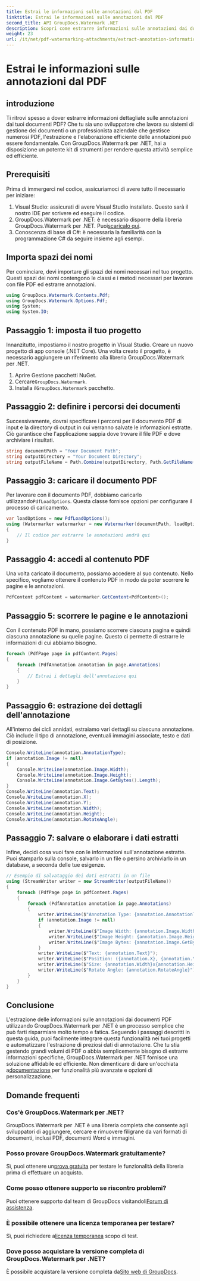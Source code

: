 ```yaml
---
title: Estrai le informazioni sulle annotazioni dal PDF
linktitle: Estrai le informazioni sulle annotazioni dal PDF
second_title: API GroupDocs.Watermark .NET
description: Scopri come estrarre informazioni sulle annotazioni dai documenti PDF utilizzando GroupDocs.Watermark per .NET in questa guida dettagliata passo passo.
weight: 23
url: /it/net/pdf-watermarking-attachments/extract-annotation-information-pdf/
---
```


# Estrai le informazioni sulle annotazioni dal PDF

## introduzione
Ti ritrovi spesso a dover estrarre informazioni dettagliate sulle annotazioni dai tuoi documenti PDF? Che tu sia uno sviluppatore che lavora su sistemi di gestione dei documenti o un professionista aziendale che gestisce numerosi PDF, l'estrazione e l'elaborazione efficiente delle annotazioni può essere fondamentale. Con GroupDocs.Watermark per .NET, hai a disposizione un potente kit di strumenti per rendere questa attività semplice ed efficiente.
## Prerequisiti
Prima di immergerci nel codice, assicuriamoci di avere tutto il necessario per iniziare:
1. Visual Studio: assicurati di avere Visual Studio installato. Questo sarà il nostro IDE per scrivere ed eseguire il codice.
2.  GroupDocs.Watermark per .NET: è necessario disporre della libreria GroupDocs.Watermark per .NET. Puoi[scaricalo qui](https://releases.groupdocs.com/Watermark/net/).
3. Conoscenza di base di C#: è necessaria la familiarità con la programmazione C# da seguire insieme agli esempi.
## Importa spazi dei nomi
Per cominciare, devi importare gli spazi dei nomi necessari nel tuo progetto. Questi spazi dei nomi contengono le classi e i metodi necessari per lavorare con file PDF ed estrarre annotazioni.
```csharp
using GroupDocs.Watermark.Contents.Pdf;
using GroupDocs.Watermark.Options.Pdf;
using System;
using System.IO;
```
## Passaggio 1: imposta il tuo progetto
Innanzitutto, impostiamo il nostro progetto in Visual Studio. Creare un nuovo progetto di app console (.NET Core). Una volta creato il progetto, è necessario aggiungere un riferimento alla libreria GroupDocs.Watermark per .NET.
1. Aprire Gestione pacchetti NuGet.
2.  Cercare`GroupDocs.Watermark`.
3.  Installa il`GroupDocs.Watermark` pacchetto.
## Passaggio 2: definire i percorsi dei documenti
Successivamente, dovrai specificare i percorsi per il documento PDF di input e la directory di output in cui verranno salvate le informazioni estratte. Ciò garantisce che l'applicazione sappia dove trovare il file PDF e dove archiviare i risultati.
```csharp
string documentPath = "Your Document Path";
string outputDirectory = "Your Document Directory";
string outputFileName = Path.Combine(outputDirectory, Path.GetFileName(documentPath));
```
## Passaggio 3: caricare il documento PDF
 Per lavorare con il documento PDF, dobbiamo caricarlo utilizzando`PdfLoadOptions`. Questa classe fornisce opzioni per configurare il processo di caricamento.
```csharp
var loadOptions = new PdfLoadOptions();
using (Watermarker watermarker = new Watermarker(documentPath, loadOptions))
{
    // Il codice per estrarre le annotazioni andrà qui
}
```
## Passaggio 4: accedi al contenuto PDF
Una volta caricato il documento, possiamo accedere al suo contenuto. Nello specifico, vogliamo ottenere il contenuto PDF in modo da poter scorrere le pagine e le annotazioni.
```csharp
PdfContent pdfContent = watermarker.GetContent<PdfContent>();
```
## Passaggio 5: scorrere le pagine e le annotazioni
Con il contenuto PDF in mano, possiamo scorrere ciascuna pagina e quindi ciascuna annotazione su quelle pagine. Questo ci permette di estrarre le informazioni di cui abbiamo bisogno.
```csharp
foreach (PdfPage page in pdfContent.Pages)
{
    foreach (PdfAnnotation annotation in page.Annotations)
    {
        // Estrai i dettagli dell'annotazione qui
    }
}
```
## Passaggio 6: estrazione dei dettagli dell'annotazione
All'interno dei cicli annidati, estraiamo vari dettagli su ciascuna annotazione. Ciò include il tipo di annotazione, eventuali immagini associate, testo e dati di posizione.
```csharp
Console.WriteLine(annotation.AnnotationType);
if (annotation.Image != null)
{
    Console.WriteLine(annotation.Image.Width);
    Console.WriteLine(annotation.Image.Height);
    Console.WriteLine(annotation.Image.GetBytes().Length);
}
Console.WriteLine(annotation.Text);
Console.WriteLine(annotation.X);
Console.WriteLine(annotation.Y);
Console.WriteLine(annotation.Width);
Console.WriteLine(annotation.Height);
Console.WriteLine(annotation.RotateAngle);
```
## Passaggio 7: salvare o elaborare i dati estratti
Infine, decidi cosa vuoi fare con le informazioni sull'annotazione estratte. Puoi stamparlo sulla console, salvarlo in un file o persino archiviarlo in un database, a seconda delle tue esigenze.
```csharp
// Esempio di salvataggio dei dati estratti in un file
using (StreamWriter writer = new StreamWriter(outputFileName))
{
    foreach (PdfPage page in pdfContent.Pages)
    {
        foreach (PdfAnnotation annotation in page.Annotations)
        {
            writer.WriteLine($"Annotation Type: {annotation.AnnotationType}");
            if (annotation.Image != null)
            {
                writer.WriteLine($"Image Width: {annotation.Image.Width}");
                writer.WriteLine($"Image Height: {annotation.Image.Height}");
                writer.WriteLine($"Image Bytes: {annotation.Image.GetBytes().Length}");
            }
            writer.WriteLine($"Text: {annotation.Text}");
            writer.WriteLine($"Position: ({annotation.X}, {annotation.Y})");
            writer.WriteLine($"Size: {annotation.Width}x{annotation.Height}");
            writer.WriteLine($"Rotate Angle: {annotation.RotateAngle}");
        }
    }
}
```
## Conclusione
L'estrazione delle informazioni sulle annotazioni dai documenti PDF utilizzando GroupDocs.Watermark per .NET è un processo semplice che può farti risparmiare molto tempo e fatica. Seguendo i passaggi descritti in questa guida, puoi facilmente integrare questa funzionalità nei tuoi progetti e automatizzare l'estrazione di preziosi dati di annotazione.
 Che tu stia gestendo grandi volumi di PDF o abbia semplicemente bisogno di estrarre informazioni specifiche, GroupDocs.Watermark per .NET fornisce una soluzione affidabile ed efficiente. Non dimenticare di dare un'occhiata a[documentazione](https://tutorials.groupdocs.com/Watermark/net/) per funzionalità più avanzate e opzioni di personalizzazione.
## Domande frequenti
### Cos'è GroupDocs.Watermark per .NET?
GroupDocs.Watermark per .NET è una libreria completa che consente agli sviluppatori di aggiungere, cercare e rimuovere filigrane da vari formati di documenti, inclusi PDF, documenti Word e immagini.
### Posso provare GroupDocs.Watermark gratuitamente?
 Sì, puoi ottenere un[prova gratuita](https://releases.groupdocs.com/) per testare le funzionalità della libreria prima di effettuare un acquisto.
### Come posso ottenere supporto se riscontro problemi?
 Puoi ottenere supporto dal team di GroupDocs visitandoli[Forum di assistenza](https://forum.groupdocs.com/c/watermark/19).
### È possibile ottenere una licenza temporanea per testare?
 Sì, puoi richiedere a[licenza temporanea](https://purchase.groupdocs.com/temporary-license/) scopo di test.
### Dove posso acquistare la versione completa di GroupDocs.Watermark per .NET?
 È possibile acquistare la versione completa da[Sito web di GroupDocs](https://purchase.groupdocs.com/buy).